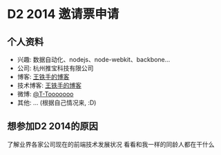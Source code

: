 # D2 2014 邀请票申请

## 个人资料

- 兴趣: 数据自动化、nodejs、node-webkit、backbone...
- 公司: 杭州推宝科技有限公司
- 博客: [王铁手的博客](http://wtser.com) 
- 技术博客: [王铁手的博客](http://code.wtser.com) 
- 微博: [@T-Tooooooo](http://weibo.com/wtser1125) 
- 其他: ... (根据自己情况来, :D)

## 想参加D2 2014的原因

了解业界各家公司现在的前端技术发展状况
看看和我一样的同龄人都在干什么

